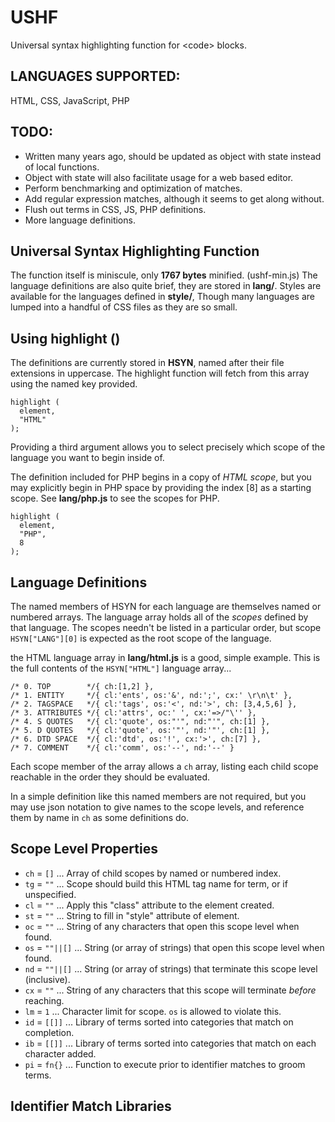 # USHF
Universal syntax highlighting function for &lt;code> blocks.

## LANGUAGES SUPPORTED:

HTML, CSS, JavaScript, PHP

## TODO:

* Written many years ago, should be updated as object with state instead of local functions.
* Object with state will also facilitate usage for a web based editor.
* Perform benchmarking and optimization of matches.
* Add regular expression matches, although it seems to get along without.
* Flush out terms in CSS, JS, PHP definitions.
* More language definitions.

## Universal Syntax Highlighting Function

The function itself is miniscule, only **1767 bytes** minified. (ushf-min.js)
The language definitions are also quite brief, they are stored in **lang/**.
Styles are available for the languages defined in **style/**,
Though many languages are lumped into a handful of CSS files as they are so
small.

## Using highlight ()

The definitions are currently stored in **HSYN**, named after their file extensions in uppercase.
The highlight function will fetch from this array using the named key provided.

```javascript:
highlight (
  element,
  "HTML"
);
```

Providing a third argument allows you to select precisely which scope of the language you want to begin inside of. 

The definition included for PHP begins in a copy of *HTML scope*, but you may explicitly begin in PHP space by providing the index [8] as a starting scope.
See **lang/php.js** to see the scopes for PHP.

```javascript:
highlight (
  element,
  "PHP",
  8
);
```

## Language Definitions

The named members of HSYN for each language are themselves named or numbered arrays. The language array holds all of the *scopes* defined by that language. The scopes needn't be listed in a particular order, but scope `HSYN["LANG"][0]` is expected as the root scope of the language.

the HTML language array in **lang/html.js** is a good, simple example. This is the full contents of the `HSYN["HTML"]` language array...

```javascript:
/* 0. TOP        */{ ch:[1,2] },
/* 1. ENTITY     */{ cl:'ents', os:'&', nd:';', cx:' \r\n\t' },
/* 2. TAGSPACE   */{ cl:'tags', os:'<', nd:'>', ch: [3,4,5,6] },
/* 3. ATTRIBUTES */{ cl:'attrs', oc:' ', cx:'=>/"\'' },
/* 4. S QUOTES   */{ cl:'quote', os:"'", nd:"'", ch:[1] },
/* 5. D QUOTES   */{ cl:'quote', os:'"', nd:'"', ch:[1] },
/* 6. DTD SPACE  */{ cl:'dtd', os:'!', cx:'>', ch:[7] },
/* 7. COMMENT    */{ cl:'comm', os:'--', nd:'--' }
```

Each scope member of the array allows a `ch` array, listing each child scope reachable in the order they should be evaluated.

In a simple definition like this named members are not required, but you may use json notation to give names to the scope levels, and reference them by name in `ch` as some definitions do.

## Scope Level Properties

* `ch` = `[]` ... Array of child scopes by named or numbered index.
* `tg` = `""` ... Scope should build this HTML tag name for term, or <span> if unspecified.
* `cl` = `""` ... Apply this "class" attribute to the element created.
* `st` = `""` ... String to fill in "style" attribute of element.
* `oc` = `""` ... String of any characters that open this scope level when found.
* `os` = `""||[]` ... String (or array of strings) that open this scope level when found.
* `nd` = `""||[]` ... String (or array of strings) that terminate this scope level (inclusive).
* `cx` = `""` ... String of any characters that this scope will terminate *before* reaching.
* `lm` = `1` ... Character limit for scope. `os` is allowed to violate this.
* `id` = `[[]]` ... Library of terms sorted into categories that match on completion.
* `ib` = `[[]]` ... Library of terms sorted into categories that match on each character added.
* `pi` = `fn{}` ... Function to execute prior to identifier matches to groom terms.

## Identifier Match Libraries








